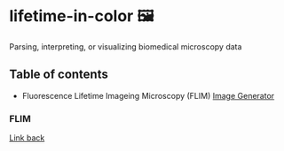 # lifetime-in-color :framed_picture:
Parsing, interpreting, or visualizing biomedical microscopy data

## Table of contents
- Fluorescence Lifetime Imageing Microscopy (FLIM) [Image Generator](#flim)


### FLIM
[Link back](#table-of-contents)
